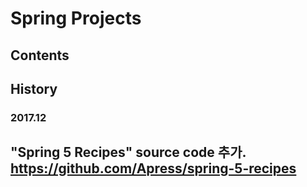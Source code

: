 # Spring Projects

## Contents

## History
### 2017.12
"Spring 5 Recipes" source code 추가.
https://github.com/Apress/spring-5-recipes
-----
